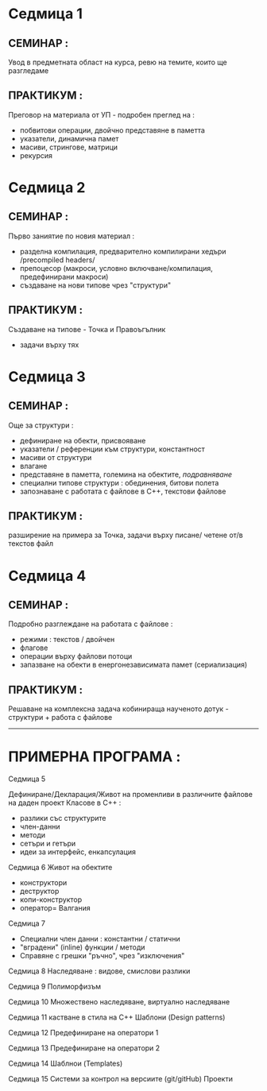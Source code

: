 # Седмица 1

## СЕМИНАР : 

Увод в предметната област на курса, 
ревю на темите, които ще разгледаме

## ПРАКТИКУМ :

Преговор на материала от УП - 
подробен преглед на : 
  - побвитови операции, двойчно представяне в паметта
  - указатели, динамична памет
  - масиви, стрингове, матрици
  - рекурсия

# Седмица 2

## СЕМИНАР : 

Първо заниятие по новия материал :
- разделна компилация, предварително компилирани хедъри /precompiled headers/
- препоцесор (макроси, условно включване/компилация, предефинирани макроси)
- създаване на нови типове чрез "структури"

## ПРАКТИКУМ :

Създаване на типове - Точка и Правоъгълник
- задачи върху тях

# Седмица 3

## СЕМИНАР : 

Още за структури :
- дефиниране на обекти, присвояване
- указатели / референции към структури, константност
- масиви от структури
- влагане
- представяне в паметта, големина на обектите, *подравняване*
- специални типове структури : обединения, битови полета
- запознаване с работата с файлове в C++, текстови файлове


## ПРАКТИКУМ :

разширение на примера за Точка,
задачи върху писане/ четене от/в текстов файл

# Седмица 4

## СЕМИНАР : 

Подробно разглеждане на работата с файлове :
- режими : текстов / двойчен
- флагове
- операции върху файлови потоци
- запазване на обекти в енергонезависимата памет (сериализация)

## ПРАКТИКУМ :

Решаване на комплексна задача кобинираща наученото дотук - 
структури + работа с файлове

----------------------------------------------------------------------------
# ПРИМЕРНА ПРОГРАМА : 
 Седмица 5
 
Дефиниране/Декларация/Живот на променливи в различните файлове на даден проект
Класове в C++ :
- разлики със структурите
- член-данни
- методи
- сетъри и гетъри
- идеи за интерфейс, енкапсулация

 Седмица 6
Живот на обектите
- конструктори
- деструктор
- копи-конструктор
- оператор=
Валгания

 Седмица 7
 - Специални член данни : константни / статични
 - "вградени" (inline) функции / методи
 - Справяне с грешки "ръчно", чрез "изключения"
 
 Седмица 8
 Наследяване : видове, смислови разлики

 Седмица 9 
 Полиморфизъм
 
 Седмица 10
 Множествено наследяване, виртуално наследяване
 
 Седмица 11
 кастване в стила на C++
 Шаблони (Design patterns)
 
 Седмица 12
 Предефиниране на оператори 1
 
 Седмица 13
 Предефиниране на оператори 2
 
 Седмица 14
 Шаблнои (Templates)
 
 Седмица 15
 Системи за контрол на версиите (git/gitHub)
 Проекти
 
 
 
 
 


